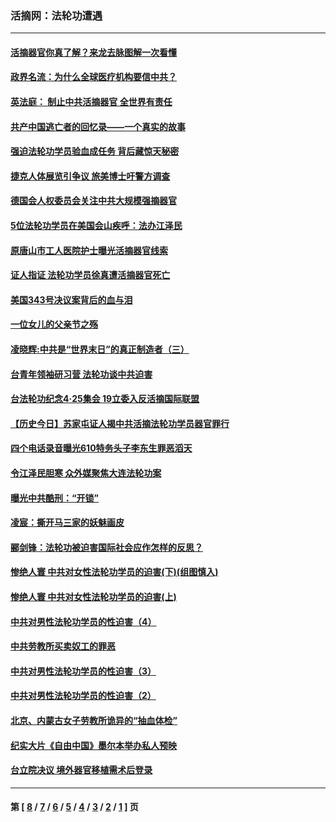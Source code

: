 ### 活摘网：法轮功遭遇
---
#### [活摘器官你真了解？来龙去脉图解一次看懂](../../pages/nf5881/n13013820.md?09100430) 
#### [政界名流：为什么全球医疗机构要信中共？](../../pages/nf5881/n11945479.md?09100430) 
#### [英法庭： 制止中共活摘器官 全世界有责任](../../pages/nf5881/n11330691.md?09100430) 
#### [共产中国逃亡者的回忆录——一个真实的故事](../../pages/nf5881/n10918649.md?09100430) 
#### [强迫法轮功学员验血成任务 背后藏惊天秘密](../../pages/nf5881/n4252384.md?09100430) 
#### [捷克人体展览引争议 旅美博士吁警方调查](../../pages/nf5881/n9429187.md?09100430) 
#### [德国会人权委员会关注中共大规模强摘器官](../../pages/nf5881/n8418950.md?09100430) 
#### [5位法轮功学员在美国会山疾呼：法办江泽民](../../pages/nf5881/n8101519.md?09100430) 
#### [原唐山市工人医院护士曝光活摘器官线索](../../pages/nf5881/n8076384.md?09100430) 
#### [证人指证 法轮功学员徐真遭活摘器官死亡](../../pages/nf5881/n8042467.md?09100430) 
#### [美国343号决议案背后的血与泪](../../pages/nf5881/n8020684.md?09100430) 
#### [一位女儿的父亲节之殇](../../pages/nf5881/n8014122.md?09100430) 
#### [凌晓辉:中共是“世界末日”的真正制造者（三）](../../pages/nf5881/n4210333.md?09100430) 
#### [台青年领袖研习营 法轮功谈中共迫害](../../pages/nf5881/n4141857.md?09100430) 
#### [台法轮功纪念4‧25集会 19立委入反活摘国际联盟](../../pages/nf5881/n4141821.md?09100430) 
#### [【历史今日】苏家屯证人揭中共活摘法轮功学员器官罪行](../../pages/nf5881/n4135912.md?09100430) 
#### [四个电话录音曝光610特务头子李东生罪恶滔天](../../pages/nf5881/n4040060.md?09100430) 
#### [令江泽民胆寒 众外媒聚焦大连法轮功案](../../pages/nf5881/n3932671.md?09100430) 
#### [曝光中共酷刑：“开锁”](../../pages/nf5881/n3889373.md?09100430) 
#### [凌宸：撕开马三家的妖魅画皮](../../pages/nf5881/n3849369.md?09100430) 
#### [郦剑锋：法轮功被迫害国际社会应作怎样的反思？](../../pages/nf5881/n3824560.md?09100430) 
#### [惨绝人寰 中共对女性法轮功学员的迫害(下)(组图慎入)](../../pages/nf5881/n3816285.md?09100430) 
#### [惨绝人寰 中共对女性法轮功学员的迫害(上)](../../pages/nf5881/n3815374.md?09100430) 
#### [中共对男性法轮功学员的性迫害（4）](../../pages/nf5881/n3769144.md?09100430) 
#### [中共劳教所买卖奴工的罪恶](../../pages/nf5881/n3769378.md?09100430) 
#### [中共对男性法轮功学员的性迫害（3）](../../pages/nf5881/n3768231.md?09100430) 
#### [中共对男性法轮功学员的性迫害（2）](../../pages/nf5881/n3767211.md?09100430) 
#### [北京、内蒙古女子劳教所诡异的“抽血体检”](../../pages/nf5881/n3753158.md?09100430) 
#### [纪实大片《自由中国》墨尔本举办私人预映](../../pages/nf5881/n3743337.md?09100430) 
#### [台立院决议 境外器官移植需术后登录](../../pages/nf5881/n3741520.md?09100430) 

---
#### 第 [ [8](./8.md?09100430) / [7](./7.md?09100430) / [6](./6.md?09100430) / [5](./5.md?09100430) / [4](./4.md?09100430) / [3](./3.md?09100430) / [2](./2.md?09100430) / [1](./1.md?09100430) ] 页

